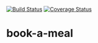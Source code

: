 [![Build Status](https://travis-ci.org/fakorede-bolu/book-a-meal.svg?branch=development)](https://travis-ci.org/fakorede-bolu/book-a-meal) [![Coverage Status](https://coveralls.io/repos/github/fakorede-bolu/book-a-meal/badge.svg?branch=development)](https://coveralls.io/github/fakorede-bolu/book-a-meal?branch=development)
# book-a-meal
